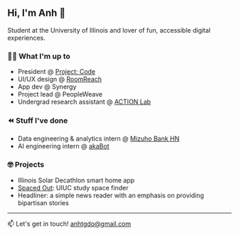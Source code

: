 ## Hi, I'm Anh 👋

Student at the University of Illinois and lover of fun, accessible digital experiences. 

### 👩‍💻 What I'm up to
- President @ [Project: Code](http://projectcodeuiuc.org)
- UI/UX design @ [RoomReach](https://www.room-reach.com)
- App dev @ Synergy
- Project lead @ PeopleWeave
- Undergrad research assistant @ [ACTION Lab](http://jessiechinlab.ischool.illinois.edu)

### ⏪ Stuff I've done
- Data engineering & analytics intern @ [Mizuho Bank HN](https://www.mizuhogroup.com/asia-pacific/vietnam/about)
- AI engineering intern @ [akaBot](https://akabot.com)

### 🤓 Projects
- Illinois Solar Decathlon smart home app
- [Spaced Out](http://illinois-spaced-out.vercel.app): UIUC study space finder
- Headliner: a simple news reader with an emphasis on providing bipartisan stories

---

📫 Let's get in touch! anhtgdo@gmail.com

<!--
**tuonganhdo/tuonganhdo** is a ✨ _special_ ✨ repository because its `README.md` (this file) appears on your GitHub profile.

Here are some ideas to get you started:

- 🔭 I’m currently working on ...
- 🌱 I’m currently learning ...
- 👯 I’m looking to collaborate on ...
- 🤔 I’m looking for help with ...
- 💬 Ask me about ...
- 📫 How to reach me: ...
- 😄 Pronouns: ...
- ⚡ Fun fact: ...
-->
